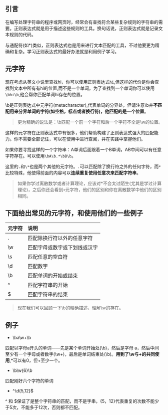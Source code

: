 ## 引言
在编写处理字符串的程序或网页时，经常会有查找符合某些复杂规则的字符串的需要。正则表达式就是用于描述这些规则的工具。换句话说，正则表达式就是记录文本规则的代码。  

与通配符(如\*)类似，正则表达式也是用来进行文本匹配的工具，不过他要更为精确和复杂。学习正则表达式的最好办法就是利用例子学习。  
## 元字符
现在考虑从英文小说里查找hi，你可以使用正则表达式```hi```,但这样的代价是你会查找到文本中所有有hi的位置,而不是一个单词。为了查找到一个单词你可以使用```\bhi\b```,他会帮你匹配单词hi存在的位置。   

\b是正则表达式中元字符(metacharacter),代表单词的分界处，但请注意\b并**不匹配用来分界单词的字符(如空格，标点或者换行符)，他匹配的是一个位置**。  
> 更为精确的说法是：\b匹配一个前一个字符和后一个字符不全是\w的位置。  

这样的元字符在正则表达式中有很多，他们帮助构建了正则表达式强大的匹配能力。你不需要全部记住，可以在使用中进行查阅，并在实践中掌握他们。  

如果你要寻找这样的一个字符串：A单词后面跟着一个B单词，AB中间可以有任意字符存在。可以使用```\bA\b.*\bB\b```。  

这里的```.```和```\*```也是两个其他的元字符。```.```可以匹配除了换行符之外的任何字符，而```*```比较特殊，他使得前面的内容可以**连续重复使用任意次来匹配字符串**。  

> 如果你学过离散数学或者计算理论，应该对*不会太过陌生(尤其是学过计算理论)，之后你还会看到```+```元字符，他们的区别和你在离散数学中他们的区别相同。

## 下面给出常见的元字符，和使用他们的一些例子
| 元字符 | 说明 |
| :--- | :--- |
|. |匹配除换行符以外的任意字符 |
|\w |匹配字母或数字或下划线或汉字 |
|\s |匹配任意的空白符|
|\d |匹配数字|
|\b |匹配单词的开始或结束|
|^ |匹配字符串的开始|
|$ |匹配字符串的结束|

> 现在我们可以回顾一下\b的精确描述，理解\w的存在。

## 例子

- \ba\w+\b   

匹配以字母a开头的单词——先是某个单词开始处(\b)，然后是字母 a，然后中间至少有一个字母或者数字(\w+)，最后是单词结束处(\b)。**用到了\w与\+的共同使用**,\*可以有0，但+至少一个。
- \b\w{6}\b    

匹配刚好六个字符的单词   

- ^\d{5,12}$  

^ 和 $保证了是整个字符串的匹配，而不是字串，{5，12}代表重复的次数不能少于5次，不能多于12次，否则都不匹配。  

